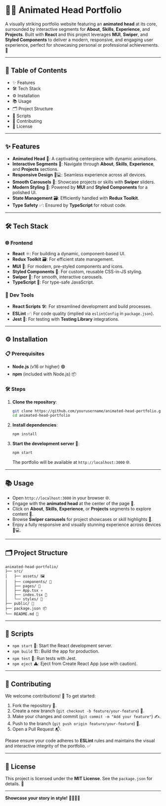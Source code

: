 # 🧑‍💻 Animated Head Portfolio

A visually striking portfolio website featuring an **animated head** at its core, surrounded by interactive segments for **About**, **Skills**, **Experience**, and **Projects**. Built with **React** and this project leverages **MUI**, **Swiper**, and **Styled Components** to deliver a modern, responsive, and engaging user experience, perfect for showcasing personal or professional achievements. 🌟

---

## 📑 Table of Contents

- ✨ Features
- 🛠️ Tech Stack
- ⚙️ Installation
- 📚 Usage
- 🗂️ Project Structure
- 📜 Scripts
- 🤝 Contributing
- 📄 License

---

## ✨ Features

- **Animated Head** 🎥: A captivating centerpiece with dynamic animations.
- **Interactive Segments** 🧩: Navigate through **About**, **Skills**, **Experience**, and **Projects** sections.
- **Responsive Design** 📱💻: Seamless experience across all devices.
- **Smooth Carousels** 📸: Showcase projects or skills with **Swiper** sliders.
- **Modern Styling** 🎨: Powered by **MUI** and **Styled Components** for a polished UI.
- **State Management** 🗃️: Efficiently handled with **Redux Toolkit**.
- **Type Safety** ✅: Ensured by **TypeScript** for robust code.

---

## 🛠️ Tech Stack

### 🌐 Frontend

- **React** ⚛️: For building a dynamic, component-based UI.
- **Redux Toolkit** 🗃️: For efficient state management.
- **MUI** 🎨: For modern, pre-styled components and icons.
- **Styled Components** 💅: For custom, reusable CSS-in-JS styling.
- **Swiper** 📸: For smooth, interactive carousels.
- **TypeScript** 🧩: For type-safe JavaScript.

### 🧰 Dev Tools

- **React Scripts** 🛠️: For streamlined development and build processes.
- **ESLint** ✅: For code quality (implied via `eslintConfig` in `package.json`).
- **Jest** 🧪: For testing with **Testing Library** integrations.

---

## ⚙️ Installation

### 📋 Prerequisites

- **Node.js** (v16 or higher) 🟢
- **npm** (included with Node.js) 📦

### 🛠️ Steps

1. **Clone the repository**:

   ```bash
   git clone https://github.com/yourusername/animated-head-portfolio.git
   cd animated-head-portfolio
   ```

2. **Install dependencies**:

   ```bash
   npm install
   ```

3. **Start the development server** 🚀:

   ```bash
   npm start
   ```

   The portfolio will be available at `http://localhost:3000` 🌐.

---

## 📚 Usage

- Open `http://localhost:3000` in your browser 🌐.
- Engage with the **animated head** at the center of the page 🎥.
- Click on **About**, **Skills**, **Experience**, or **Projects** segments to explore content 🧩.
- Browse **Swiper carousels** for project showcases or skill highlights 📸.
- Enjoy a fully responsive and visually stunning experience across devices 📱💻.

---

## 🗂️ Project Structure

```
animated-head-portfolio/
├── src/
│   ├── assets/ 🖼️
│   ├── components/ 🧩
│   ├── pages/ 📄
│   ├── App.tsx ⚛️
│   ├── index.tsx 🚀
│   └── styles/ 🎨
├── public/ 📂
├── package.json 📦
└── README.md 📜
```

---

## 📜 Scripts

- `npm start` 🚀: Start the React development server.
- `npm build` 🏗️: Build the app for production.
- `npm test` 🧪: Run tests with Jest.
- `npm eject` ⚠️: Eject from Create React App (use with caution).

---

## 🤝 Contributing

We welcome contributions! 🎉 To get started:

1. Fork the repository 🍴.
2. Create a new branch (`git checkout -b feature/your-feature`) 🌿.
3. Make your changes and commit (`git commit -m "Add your feature"`) ✍️.
4. Push to the branch (`git push origin feature/your-feature`) 🚀.
5. Open a Pull Request 📬.

Please ensure your code adheres to **ESLint** rules and maintains the visual and interactive integrity of the portfolio. ✅

---

## 📄 License

This project is licensed under the **MIT License**. See the `package.json` for details. 📜

---

**Showcase your story in style!** 🧑‍💻🌟✨
